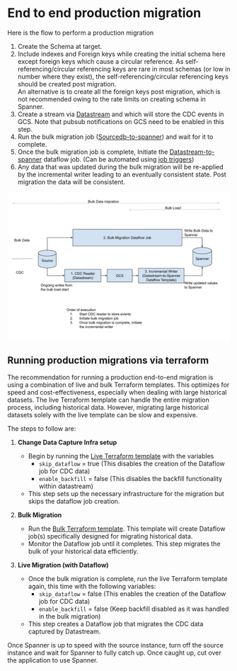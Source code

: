 # End to end production migration
Here is the flow to perform a production migration
1. Create the Schema at target. 
2. Include indexes and Foreign keys while creating the initial schema here except foreign keys which cause a circular reference. As self-referencing/circular referencing keys are rare in most schemas (or low in number where they exist), the self-referencing/circular referencing keys should be created post migration.  \
An alternative is to create all the foreign keys post migration, which is not recommended owing to the rate limits on creating schema in Spanner.
3. Create a stream via [Datastream](https://cloud.google.com/datastream/docs/create-a-stream) and which will store the CDC events in GCS. Note that pubsub notifications on GCS need to be enabled in this step.
4. Run the bulk migration job ([Sourcedb-to-spanner](https://github.com/GoogleCloudPlatform/DataflowTemplates/tree/main/v2/sourcedb-to-spanner)) and wait for it to complete.
5. Once the bulk migration job is complete, Initiate the [Datastream-to-spanner](https://cloud.google.com/dataflow/docs/guides/templates/provided/datastream-to-cloud-spanner) dataflow job. (Can be automated using [job triggers](https://cloud.google.com/dataflow/docs/guides/job-notifications-using-eventarc))
6. Any data that was updated during the bulk migration will be re-applied by the incremental writer leading to an eventually consistent state. Post migration the data will be consistent.

![alt text](end-to-end-production-migration.png "End to end production migration flow")

## Running production migrations via terraform
The recommendation for running a production end-to-end migration
is using a combination of live and bulk Terraform templates.
This optimizes for speed and cost-effectiveness, especially when dealing
with large historical datasets. The live Terraform template can handle the
entire migration process, including historical data. However, migrating
large historical datasets solely with the live template can be slow and
expensive.

The steps to follow are:

1. **Change Data Capture Infra setup**
    - Begin by running the [Live Terraform template](../../datastream-to-spanner/terraform/samples/README.md) with the variables
        - `skip_dataflow` = true (This disables the creation of the Dataflow job for CDC data)
        - `enable_backfill` = false (This disables the backfill functionality within datastream)
    - This step sets up the necessary infrastructure for the migration but skips the dataflow job creation.

2. **Bulk Migration**
    - Run the [Bulk Terraform template](../../sourcedb-to-spanner/terraform/samples/README.md). This template will
      create Dataflow job(s) specifically designed for migrating
      historical data.
    - Monitor the Dataflow job until it completes. This step migrates the bulk of your historical data efficiently.

3. **Live Migration (with Dataflow)**
    - Once the bulk migration is complete, run the live Terraform template again, this time with the following
      variables:
        - `skip_dataflow` = false (This enables the creation of the Dataflow job for CDC data)
        - `enable_backfill` = false (Keep backfill disabled as it was handled in the bulk migration)
    - This step creates a Dataflow job that migrates the CDC data captured by Datastream.

Once Spanner is up to speed with the source instance, turn off the source instance and wait for Spanner to fully
catch up. Once caught up, cut over the application to use Spanner.
